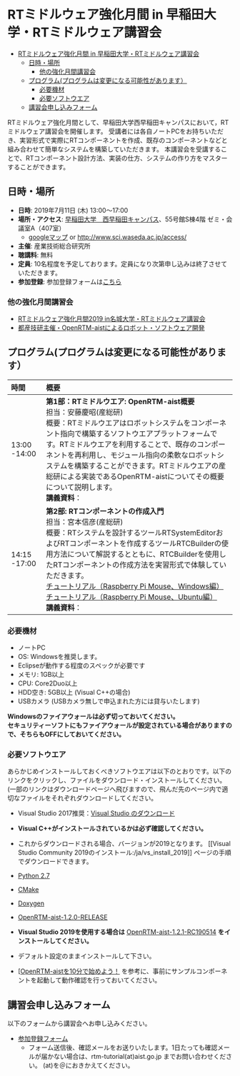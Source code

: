# RTミドルウェア強化月間 in 早稲田大学・RTミドルウェア講習会

<!-- TOC -->

- [RTミドルウェア強化月間 in 早稲田大学・RTミドルウェア講習会](#rtミドルウェア強化月間-in-早稲田大学・rtミドルウェア講習会)
    - [日時・場所](#日時・場所)
        - [他の強化月間講習会](#他の強化月間講習会)
    - [プログラム(プログラムは変更になる可能性があります）](#プログラムプログラムは変更になる可能性があります)
        - [必要機材](#必要機材)
        - [必要ソフトウエア](#必要ソフトウエア)
    - [講習会申し込みフォーム](#講習会申し込みフォーム)

<!-- /TOC -->

RTミドルウェア強化月間として、早稲田大学西早稲田キャンパスにおいて，RTミドルウェア講習会を開催します。
受講者には各自ノートPCをお持ちいただき、実習形式で実際にRTコンポーネントを作成、既存のコンポーネントなどと組み合わせて簡単なシステムを構築していただきます。
本講習会を受講することで、RTコンポーネント設計方法、実装の仕方、システムの作り方をマスターすることができます。

## 日時・場所
- **日時**: 2019年7月11日 (木) 13:00〜17:00
- **場所・アクセス**: [早稲田大学　西早稲田キャンパス](https://www.waseda.jp/fsci/access/)、55号館S棟4階 ゼミ・会議室A（407室）
  - [googleマップ](https://maps.google.co.jp/maps?q=35.705585,139.708339&hl=ja&ll=35.705585,139.708339&spn=0.008956,0.016512&sll=35.705593,139.708436&sspn=0.008956,0.016512&brcurrent=3,0x60188d24cf30335b:0x9cc4ed5b2edeb4a7,0&t=m&z=17)
   or http://www.sci.waseda.ac.jp/access/
- **主催**: 産業技術総合研究所
- **聴講料**: 無料 
- **定員**: 10名程度を予定しております。定員になり次第申し込みは終了させていただきます。
- **参加登録**: 参加登録フォームは[こちら](https://forms.gle/cEgtfQ8HUuTUCoL4A)

### 他の強化月間講習会

- [RTミドルウェア強化月間2019 in名城大学・RTミドルウェア講習会](bootcamp2019_meijyo)
- [都産技研主催・OpenRTM-aistによるロボット・ソフトウェア開発](https://www.iri-tokyo.jp/seminar/190709.html)

## プログラム(プログラムは変更になる可能性があります）

|**時間**|**概要**|
|:---|:---|
| 13:00 -14:00 | **第1部：RTミドルウエア: OpenRTM-aist概要** <br/> 担当：安藤慶昭(産総研) <br/> 概要：RTミドルウエアはロボットシステムをコンポーネント指向で構築するソフトウエアプラットフォームです。RTミドルウエアを利用することで、既存のコンポーネントを再利用し、モジュール指向の柔軟なロボットシステムを構築することができます。RTミドルウエアの産総研による実装であるOpenRTM-aistについてその概要について説明します。 <br/> **講義資料**：|
| 14:15 -17:00 | **第2部: RTコンポーネントの作成入門** <br/> 担当：宮本信彦(産総研) <br/> 概要：RTシステムを設計するツールRTSystemEditorおよびRTコンポーネントを作成するツールRTCBuilderの使用方法について解説するとともに、RTCBuilderを使用したRTコンポーネントの作成方法を実習形式で体験していただきます。 <br/> [チュートリアル（Raspberry Pi Mouse、Windows編）](https://openrtm.org/openrtm/ja/node/6310) <br/> [チュートリアル（Raspberry Pi Mouse、Ubuntu編）](https://openrtm.org/openrtm//ja/node/6311) <br/> **講義資料**： |



### 必要機材
- ノートPC
 - OS: Windowsを推奨します。
 - Eclipseが動作する程度のスペックが必要です
 - メモリ: 1GB以上
 - CPU: Core2Duo以上
 - HDD空き: 5GB以上 (Visual C++の場合)
- USBカメラ (USBカメラ無しで申込まれた方には貸与いたします)

**Windowsのファイアウォールは必ず切っておいてください。**
<br/>
**セキュリティーソフトにもファイアウォールが設定されている場合がありますので、そちらもOFFにしておいてください。**


### 必要ソフトウエア

あらかじめインストールしておくべきソフトウエアは以下のとおりです。以下のリンクをクリックし、ファイルをダウンロード・インストールしてください。(一部のリンクはダウンロードページへ飛びますので、飛んだ先のページ内で適切なファイルをそれぞれダウンロードしてください。


- Visual Studio 2017推奨：[Visual Studio のダウンロード](https://visualstudio.microsoft.com/ja/downloads/?utm_source=mscom&utm_campaign=msdocs)
 - **Visual C++がインストールされているかは必ず確認してください。**
 - これからダウンロードされる場合、バージョンが2019となります。 [[Visual Studio Community 2019のインストール:/ja/vs_install_2019]] ページの手順でダウンロードできます。
- [Python 2.7](https://www.python.org/ftp/python/2.7.16/python-2.7.16.amd64.msi)
- [CMake](https://github.com/Kitware/CMake/releases/download/v3.14.1/cmake-3.14.1-win64-x64.msi)
- [Doxygen](http://doxygen.nl/files/doxygen-1.8.14-setup.exe)
- [OpenRTM-aist-1.2.0-RELEASE](https://github.com/OpenRTM/OpenRTM-aist/releases/download/v1.2.0/OpenRTM-aist-1.2.0-RELEASE_x86_64.msi)
 - **Visual Studio 2019を使用する場合は** [OpenRTM-aist-1.2.1-RC190514](https://github.com/OpenRTM/OpenRTM-aist/releases/download/v1.2.0/OpenRTM-aist-1.2.1-RC190514_x86_64.msi) **をインストールしてください。**
 - デフォルト設定のままインストールして下さい。

- [[OpenRTM-aistを10分で始めよう！](https://openrtm.org/openrtm/ja/node/6521) を参考に、事前にサンプルコンポーネントを起動して動作確認を行っておいてください。

## 講習会申し込みフォーム

以下のフォームから講習会へお申し込みください。
- [参加登録フォーム](https://forms.gle/cEgtfQ8HUuTUCoL4A)
  - フォーム送信後、確認メールをお送りいたします。1日たっても確認メールが届かない場合は、rtm-tutorial(at)aist.go.jp までお問い合わせください。
  (at)を＠におきかえてください。

